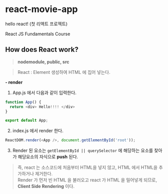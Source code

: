 # react-movie-app
hello react! (첫 리액트 프로젝트)

React JS Fundamentals Course

## How does React work?
> **nodemodule, public, src**  

> React : Element 생성하여 HTML 에 집어 넣는다.

**- render**  
1. App.js 에서 다음과 같이 입력한다.
```javascript
function App() {
  return <div> Hello!!!! </div>
}

export default App;
```

2. index.js 에서 render 한다. 
```javascript
ReactDOM.render(<App />, document.getElementById('root'));
```

3. Render 된 요소는 `getElementById || querySelector` 에 해당하는 요소를 찾아가 해당요소의 자식으로 **push** 된다.


> 즉, react 는 소스코드에 처음부터 HTML을 넣지 않고, HTML 에서 HTML을 추가하거나 제거한다.  
> Render 가 먼저 빈 HTML 을 불러오고 react 가 HTML 을 밀어넣게 되므로, **Client Side Rendering** 이다.
